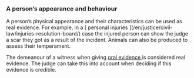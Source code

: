###  A person’s appearance and behaviour

A person’s physical appearance and their characteristics can be used as real
evidence. For example, in a [ personal injuries ](/en/justice/civil-
law/injuries-resolution-board/) case the injured person can show the judge a
scar they got as a result of the incident. Animals can also be produced to
assess their temperament.

The demeanour of a witness when giving [ oral evidence
](/en/justice/witnesses/rules-about-giving-evidence/) is considered real
evidence. The judge can take this into account when deciding if this evidence
is credible.
